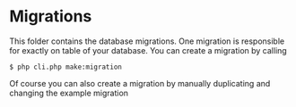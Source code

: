 # Migrations
This folder contains the database migrations. One migration is responsible for exactly on table of your database. You can create a migration by calling

```$ php cli.php make:migration```

Of course you can also create a migration by manually duplicating and changing the example migration